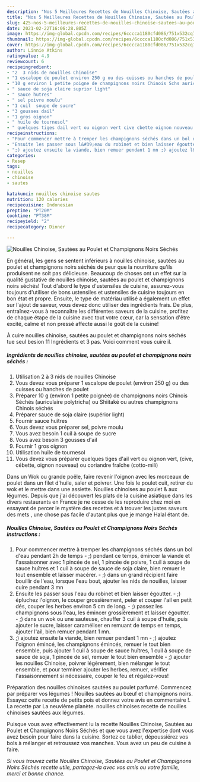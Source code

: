 ```yaml
---
description: "Nos 5 Meilleures Recettes de Nouilles Chinoise, Sautées au Poulet et Champignons Noirs Séchés"
title: "Nos 5 Meilleures Recettes de Nouilles Chinoise, Sautées au Poulet et Champignons Noirs Séchés"
slug: 425-nos-5-meilleures-recettes-de-nouilles-chinoise-sautees-au-poulet-et-champignons-noirs-seches
date: 2021-02-22T16:06:28.805Z
image: https://img-global.cpcdn.com/recipes/6cccca1180cfd086/751x532cq70/nouilles-chinoise-sautees-au-poulet-et-champignons-noirs-seches-photo-principale-de-la-recette.jpg
thumbnail: https://img-global.cpcdn.com/recipes/6cccca1180cfd086/751x532cq70/nouilles-chinoise-sautees-au-poulet-et-champignons-noirs-seches-photo-principale-de-la-recette.jpg
cover: https://img-global.cpcdn.com/recipes/6cccca1180cfd086/751x532cq70/nouilles-chinoise-sautees-au-poulet-et-champignons-noirs-seches-photo-principale-de-la-recette.jpg
author: Linnie Atkins
ratingvalue: 4.9
reviewcount: 6
recipeingredient:
- "2  3 nids de nouilles Chinoise"
- "1 escalope de poulet environ 250 g ou des cuisses ou hanches de poulet"
- "10 g environ 1 petite poigne de champignons noirs Chinois Schs auriculaire polytricha ou Shiitak ou autres champignons Chinois schs"
- " sauce de soja claire suprior light"
- " sauce hutres"
- " sel poivre moulu"
- "1 cuil  soupe de sucre"
- "3 gousses dail"
- "1 gros oignon"
- " huile de tournesol"
- " quelques tiges dail vert ou oignon vert cive cbette oignon nouveau ou coriandre frache cottomili"
recipeinstructions:
- "Pour commencer mettre à tremper les champignons séchés dans un bol d&#39;eau pendant 2h de temps ;) pendant ce temps, émincer la viande et l&#39;assaisonner avec 1 pincée de sel, 1 pincée de poivre, 1 cuil à soupe de sauce huîtres et 1 cuil à soupe de sauce de soja claire, bien remuer le tout ensemble et laisser macérer. ;) dans un grand récipient faire bouillir de l&#39;eau, lorsque l&#39;eau bout, ajouter les nids de nouilles, laisser cuire pendant 3 mn"
- "Ensuite les passer sous l&#39;eau du robinet et bien laisser égoutter.  ;) épluchez l&#39;oignon, le couper grossièrement, peler et couper l&#39;ail en petit dés, couper les herbes environ 5 cm de long. ;) passez les champignons sous l&#39;eau, les émincer grossièrement et laisser égoutter. ;) dans un wok ou une sauteuse, chauffer 3 cuil à soupe d&#39;huile, puis ajouter le sucre, laisser caraméliser en remuant de temps en temps, ajouter l&#39;ail, bien remuer pendant 1 mn."
- ";) ajoutez ensuite la viande, bien remuer pendant 1 mn ;) ajoutez l&#39;oignon émincé, les champignons émincés, remuer le tout bien ensemble, puis ajouter 1 cuil à soupe de sauce huîtres, 1 cuil à soupe de sauce de soja, 1 pincée de sel, remuer le tout bien ensemble ;) ajouter les nouilles Chinoise, poivrer légèrement, bien mélanger le tout ensemble, et pour terminer ajouter les herbes, remuer, vérifier l&#39;assaisonnement si nécessaire, couper le feu et régalez-vous!"
categories:
- Resep
tags:
- nouilles
- chinoise
- sautes

katakunci: nouilles chinoise sautes 
nutrition: 120 calories
recipecuisine: Indonesian
preptime: "PT20M"
cooktime: "PT38M"
recipeyield: "2"
recipecategory: Dinner

---
```



![Nouilles Chinoise, Sautées au Poulet et Champignons Noirs Séchés](https://img-global.cpcdn.com/recipes/6cccca1180cfd086/751x532cq70/nouilles-chinoise-sautees-au-poulet-et-champignons-noirs-seches-photo-principale-de-la-recette.jpg)

En général, les gens se sentent inférieurs à nouilles chinoise, sautées au poulet et champignons noirs séchés de peur que la nourriture qu'ils produisent ne soit pas délicieuse. Beaucoup de choses ont un effet sur la qualité gustative de nouilles chinoise, sautées au poulet et champignons noirs séchés! Tout d'abord le type d'ustensiles de cuisine, assurez-vous toujours d'utiliser de bons ustensiles et ustensiles de cuisine toujours en bon état et propre. Ensuite, le type de matériau utilisé a également un effet sur l'ajout de saveur, vous devez donc utiliser des ingrédients frais. De plus, entraînez-vous à reconnaître les différentes saveurs de la cuisine, profitez de chaque étape de la cuisine avec tout votre cœur, car la sensation d'être excité, calme et non pressé affecte aussi le goût de la cuisine!

<!--inarticleads1-->

À cuire nouilles chinoise, sautées au poulet et champignons noirs séchés tue seul besion 11 Ingrédients et 3 pas. Voici comment vous cuire il.

##### Ingrédients de nouilles chinoise, sautées au poulet et champignons noirs séchés :

1. Utilisation 2 à 3 nids de nouilles Chinoise
1. Vous devez vous préparer 1 escalope de poulet (environ 250 g) ou des cuisses ou hanches de poulet
1. Préparer 10 g (environ 1 petite poignée) de champignons noirs Chinois Séchés (auriculaire polytricha) ou Shiitaké ou autres champignons Chinois séchés
1. Préparer  sauce de soja claire (supérior light)
1. Fournir  sauce huîtres
1. Vous devez vous préparer  sel, poivre moulu
1. Vous avez besoin 1 cuil à soupe de sucre
1. Vous avez besoin 3 gousses d&#39;ail
1. Fournir 1 gros oignon
1. Utilisation  huile de tournesol
1. Vous devez vous préparer  quelques tiges d&#39;ail vert ou oignon vert, (cive, cébette, oignon nouveau) ou coriandre fraîche (cotto-mili)


Dans un Wok ou grande poêle, faire revenir l&#39;oignon avec les morceaux de poulet dans un filet d&#39;huile, saler et poivrer. Une fois le poulet cuit, retirer du wok et le mettre dans une assiette. Nouilles chinoises au poulet &amp; aux légumes. Depuis que j&#39;ai découvert les plats de la cuisine asiatique dans les divers restaurants en France je ne cesse de les reproduire chez moi en essayant de percer le mystère des recettes et à trouver les justes saveurs des mets , une chose pas facile d&#39;autant plus que je mange Halal étant de. 

<!--inarticleads2-->

##### Nouilles Chinoise, Sautées au Poulet et Champignons Noirs Séchés instructions :

1. Pour commencer mettre à tremper les champignons séchés dans un bol d&#39;eau pendant 2h de temps - ;) pendant ce temps, émincer la viande et l&#39;assaisonner avec 1 pincée de sel, 1 pincée de poivre, 1 cuil à soupe de sauce huîtres et 1 cuil à soupe de sauce de soja claire, bien remuer le tout ensemble et laisser macérer. - ;) dans un grand récipient faire bouillir de l&#39;eau, lorsque l&#39;eau bout, ajouter les nids de nouilles, laisser cuire pendant 3 mn
1. Ensuite les passer sous l&#39;eau du robinet et bien laisser égoutter.  - ;) épluchez l&#39;oignon, le couper grossièrement, peler et couper l&#39;ail en petit dés, couper les herbes environ 5 cm de long. - ;) passez les champignons sous l&#39;eau, les émincer grossièrement et laisser égoutter. - ;) dans un wok ou une sauteuse, chauffer 3 cuil à soupe d&#39;huile, puis ajouter le sucre, laisser caraméliser en remuant de temps en temps, ajouter l&#39;ail, bien remuer pendant 1 mn.
1. ;) ajoutez ensuite la viande, bien remuer pendant 1 mn - ;) ajoutez l&#39;oignon émincé, les champignons émincés, remuer le tout bien ensemble, puis ajouter 1 cuil à soupe de sauce huîtres, 1 cuil à soupe de sauce de soja, 1 pincée de sel, remuer le tout bien ensemble - ;) ajouter les nouilles Chinoise, poivrer légèrement, bien mélanger le tout ensemble, et pour terminer ajouter les herbes, remuer, vérifier l&#39;assaisonnement si nécessaire, couper le feu et régalez-vous!


Préparation des nouilles chinoises sautées au poulet parfumé. Commencez par préparer vos légumes ! Nouilles sautées au bœuf et champignons noirs. Essayez cette recette de petits pois et donnez votre avis en commentaire !. La recette par La neuvième planète. nouilles chinoises recette de nouilles chinoises sautées aux légumes. 

<!--inarticleads1-->

<p>
Puisque vous avez effectivement lu la recette Nouilles Chinoise, Sautées au Poulet et Champignons Noirs Séchés et que vous avez l'expertise dont vous avez besoin pour faire dans la cuisine. Sortez ce tablier, dépoussiérez vos bols à mélanger et retroussez vos manches. Vous avez un peu de cuisine à faire.
</p>

<p>
<i>Si vous trouvez cette Nouilles Chinoise, Sautées au Poulet et Champignons Noirs Séchés recette utile, partagez-la avec vos amis ou votre famille, merci et bonne chance.</i>
</p>
